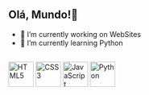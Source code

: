 ## Olá, Mundo!👋

- 🔭 I’m currently working on WebSites
- 🌱 I’m currently learning Python 

##
<div>
  <img src="https://cdn.jsdelivr.net/gh/devicons/devicon@latest/icons/html5/html5-original.svg" width="50" height="50" alt="HTML5"/>
  
  <img src="https://cdn.jsdelivr.net/gh/devicons/devicon@latest/icons/css3/css3-original.svg" width="50" height="50" alt="CSS3"/>
  
  <img src="https://cdn.jsdelivr.net/gh/devicons/devicon@latest/icons/javascript/javascript-original.svg" width="50" height="50" alt="JavaScript"/>
  
  <img src="https://cdn.jsdelivr.net/gh/devicons/devicon@latest/icons/python/python-original.svg" width="50" height="50" alt="Python"/>
</div>
